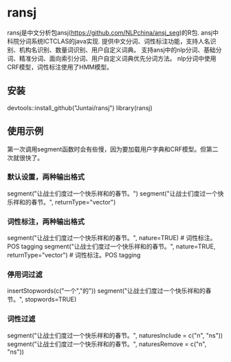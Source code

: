 # ransj
ransj是中文分析包ansj(https://github.com/NLPchina/ansj_seg)的R包.
ansj中科院分词系统ICTCLAS的java实现. 提供中文分词、词性标注功能，支持人名识别、机构名识别、数量词识别、用户自定义词典。
支持ansj中的nlp分词、基础分词、精准分词、面向索引分词、用户自定义词典优先分词方法。
nlp分词中使用CRF模型，词性标注使用了HMM模型。

## 安装
devtools::install_github("Juntai/ransj")
library(ransj)
## 使用示例
第一次调用segment函数时会有些慢，因为要加载用户字典和CRF模型。但第二次就很快了。
### 默认设置，两种输出格式
segment("让战士们度过一个快乐祥和的春节。")
segment("让战士们度过一个快乐祥和的春节。", returnType="vector")
### 词性标注，两种输出格式
segment("让战士们度过一个快乐祥和的春节。", nature=TRUE) # 词性标注。POS tagging
segment("让战士们度过一个快乐祥和的春节。", nature=TRUE, returnType="vector") # 词性标注。POS tagging
### 停用词过滤
insertStopwords(c("一个","的"))
segment("让战士们度过一个快乐祥和的春节。", stopwords=TRUE)
### 词性过滤
segment("让战士们度过一个快乐祥和的春节。", naturesInclude = c("n", "ns"))
segment("让战士们度过一个快乐祥和的春节。", naturesRemove = c("n", "ns"))
